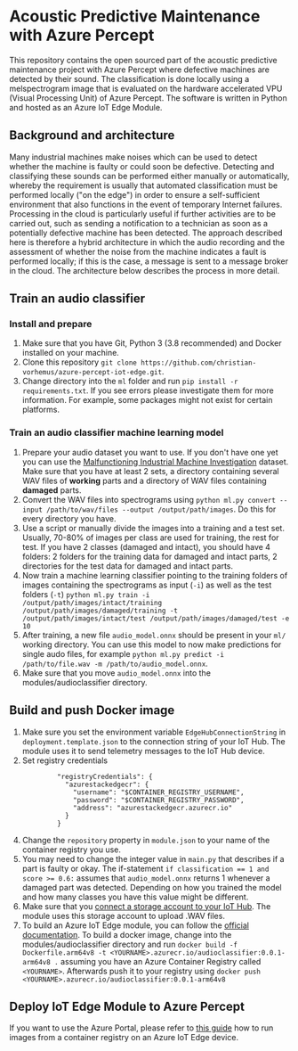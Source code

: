 # Acoustic Predictive Maintenance with Azure Percept

This repository contains the open sourced part of the acoustic predictive maintenance project with Azure Percept where defective machines are detected by their sound. The classification is done locally using a melspectrogram image that is evaluated on the hardware accelerated VPU (Visual Processing Unit) of Azure Percept. The software is written in Python and hosted as an Azure IoT Edge Module.

## Background and architecture

Many industrial machines make noises which can be used to detect whether the machine is faulty or could soon be defective. Detecting and classifying these sounds can be performed either manually or automatically, whereby the requirement is usually that automated classification must be performed locally ("on the edge") in order to ensure a self-sufficient environment that also functions in the event of temporary Internet failures. Processing in the cloud is particularly useful if further activities are to be carried out, such as sending a notification to a technician as soon as a potentially defective machine has been detected. The approach described here is therefore a hybrid architecture in which the audio recording and the assessment of whether the noise from the machine indicates a fault is performed locally; if this is the case, a message is sent to a message broker in the cloud. The architecture below describes the process in more detail. 

## Train an audio classifier

### Install and prepare
1. Make sure that you have Git, Python 3 (3.8 recommended) and Docker installed on your machine.
2. Clone this repository `git clone https://github.com/christian-vorhemus/azure-percept-iot-edge.git`.
3. Change directory into the `ml` folder and run `pip install -r requirements.txt`. If you see errors please investigate them for more information. For example, some packages might not exist for certain platforms.

### Train an audio classifier machine learning model
1. Prepare your audio dataset you want to use. If you don't have one yet you can use the [Malfunctioning Industrial Machine Investigation](https://zenodo.org/record/3384388#.YWKiqflBzOi) dataset. Make sure that you have at least 2 sets, a directory containing several WAV files of **working** parts and a directory of WAV files containing **damaged** parts.
2. Convert the WAV files into spectrograms using `python ml.py convert --input /path/to/wav/files --output /output/path/images`. Do this for every directory you have.
3. Use a script or manually divide the images into a training and a test set. Usually, 70-80% of images per class are used for training, the rest for test. If you have 2 classes (damaged and intact), you should have 4 folders: 2 folders for the training data for damaged and intact parts, 2 directories for the test data for damaged and intact parts.
4. Now train a machine learning classifier pointing to the training folders of images containing the spectrograms as input (`-i`) as well as the test folders (`-t`) `python ml.py train -i /output/path/images/intact/training /output/path/images/damaged/training -t /output/path/images/intact/test /output/path/images/damaged/test -e 10`
5. After training, a new file `audio_model.onnx` should be present in your `ml/` working directory. You can use this model to now make predictions for single audo files, for example `python ml.py predict -i /path/to/file.wav -m /path/to/audio_model.onnx`. 
6. Make sure that you move `audio_model.onnx` into the modules/audioclassifier directory.

## Build and push Docker image
1. Make sure you set the environment variable `EdgeHubConnectionString` in `deployment.template.json` to the connection string of your IoT Hub. The module uses it to send telemetry messages to the IoT Hub device.
2. Set registry credentials
```
            "registryCredentials": {
              "azurestackedgecr": {
                "username": "$CONTAINER_REGISTRY_USERNAME",
                "password": "$CONTAINER_REGISTRY_PASSWORD",
                "address": "azurestackedgecr.azurecr.io"
              }
            }
```
4. Change the `repository` property in `module.json` to your name of the container registry you use.
5. You may need to change the integer value in `main.py` that describes if a part is faulty or okay. The if-statement `if classification == 1 and score >= 0.6:` assumes that `audio_model.onnx` returns 1 whenever a damaged part was detected. Depending on how you trained the model and how many classes you have this value might be different.
6. Make sure that you [connect a storage account to your IoT Hub](https://docs.microsoft.com/en-us/azure/iot-hub/iot-hub-python-python-file-upload#associate-an-azure-storage-account-to-iot-hub). The module uses this storage account to upload .WAV files.
7. To build an Azure IoT Edge module, you can follow the [official documentation](https://docs.microsoft.com/en-us/azure/iot-edge/tutorial-python-module?view=iotedge-2020-11#build-and-push-your-module). To build a docker image, change into the modules/audioclassifier directory and run `docker build -f Dockerfile.arm64v8 -t <YOURNAME>.azurecr.io/audioclassifier:0.0.1-arm64v8 .` assuming you have an Azure Container Registry called `<YOURNAME>`. Afterwards push it to your registry using `docker push <YOURNAME>.azurecr.io/audioclassifier:0.0.1-arm64v8`

## Deploy IoT Edge Module to Azure Percept
If you want to use the Azure Portal, please refer to [this guide](https://docs.microsoft.com/en-us/azure/iot-edge/how-to-deploy-modules-portal?view=iotedge-2020-11) how to run images from a container registry on an Azure IoT Edge device.
